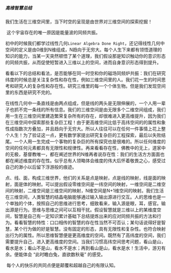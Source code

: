 
##### 高维智慧总结

​        我们生活在三维空间里，当下时空的呈现是由世界对三维空间的探索挖掘！

​        这个宇宙存在的唯一原因是能量波的同频共振。

​        初中的时候我们都学过线性几何`Linear Algebra Done Right`，还记得线性几何中空间的定义是由0维到N维组成，N趋向于无穷大。每个人生下来都有领悟道理的知识的能力，当某一天突然顿悟了某个道理，我们假设那是知识触动你的意识形态的同频共振，从而促使短暂进入三维以上的空间，进而自身意识形态得到提升。

​        看看以下的总结和看法，是否能够在同一时空和你的磁场同频炉共振：我们在研究纬度的时候总是关注复杂性和存在性，例如三维空间里的人。我们花一生的时间思考和研究人的复杂性和存在性。研究三维里的每一个个体生物。但是我们发现空间里的东西是研究不完的。

​       在线性几何中一条直线是由两点组成，但是线的两头是无限伸展的，一个人用一辈子也抓不完一条线的所有信息。我们的三维空间是由无限多个二维空间组成，我们用一生在三维空间里建造繁荣复杂所有的存在，却很难进入更高维提升，因为我们在三维空间中探索那些复杂巨工程！由于更高维空间比低于高纬空间的的属性和象性成指数次方叠加，并且趋向于无穷大。所以人往往可以在任何一件事情上花上整个人生！为了验证这一点，更有数学家提出研究复杂巨的工程探索，最后以失败结尾。一个人用一生完成一个事物的复杂巨的所有探究也是很难的。所以任何维度的空间的任何元素都具有无限性和规律性。再来看看存在性，佛教中的无上，道家中的无极，基督教唯一，都在阐述世界的N维再者说存在性：我们的生活方方面面也都在阐述维度的存在性。似乎总有人领略体会维度的伟大后怀着敬畏之心，感受过自己的渺小以后留下浮游般的痕迹。

​       点、线、面，构成三维世界，他们的关系是点是映射，点是线的映射，线是面的映射，面是体的映射。可以提出假设零维空间是一纬空间的映射，一维空间是二维空间的映射，二维空间是三维空间的映射，N维空间是N+1维空间的映射。我们生活在三维空间，人类智慧的结晶电脑能够通过输入输出源进行交互。人的思维也是一个单独的个体，按照自己的思维进行思考，细致看来，输入源是眼，耳，感官。输出源是行为。思维与思维之间可以互相干扰。假设智慧就是三维以上的某维度空间，智慧是自己有一定知识累计基础下总结提炼出来的应对同频共振的方法和行为。看看智慧的特性：口口相传的智慧的存在性当然不可否认；某句话说得好是智慧，某个行为做的好是智慧。没有固定的形态，具有无限性和复杂性。也符合映射出行为的属性。所以思维智慧便是更高维度的空间。既然有了高纬度的空间，我们需要提升自己，进入更高维度的空间。当我们习惯高纬空间思考问题，看山是山，看水是水；看山不是山，看水不是水；再到看山是山，看水是水！生活中，游刃有余。便能体会 “此时瞻白兔，直欲数秋毫” 的感受。

​     每个人的快乐的共同点便是颠覆和超越自己的有限认知。

​    







